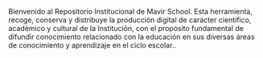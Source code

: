 Bienvenido al Repositorio Institucional de  Mavir School. Esta herramienta, recoge, conserva y distribuye la producción digital de carácter científico, académico y cultural de la Institución, con el propósito fundamental de difundir conocimiento relacionado con la educación en sus diversas áreas de conocimiento y aprendizaje en el ciclo escolar..
